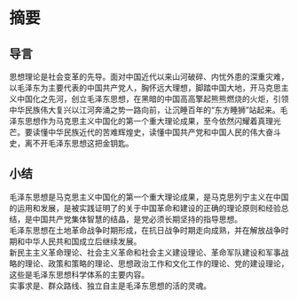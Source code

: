 # 摘要

## 导言

思想理论是社会变革的先导。面对中国近代以来山河破碎、内忧外患的深重灾难，以毛泽东为主要代表的中国共产党人，胸怀远大理想，脚踏中国大地，开马克思主义中国化之先河，创立毛泽东思想，在黑暗的中国高高擎起熊熊燃烧的火炬，引领中华民族伟大复兴以江河奔涌之势一路向前，让沉睡百年的“东方睡狮”站起来。毛泽东思想作为马克思主义中国化的第一个重大理论成果，至今依然闪耀着真理光芒。要读懂中华民族近代的苦难辉煌史，读懂中国共产党和中国人民的伟大奋斗史，离不开毛泽东思想这把金钥匙。  

## 小结

毛泽东思想是马克思主义中国化的第一个重大理论成果，是马克思列宁主义在中国的运用和发展，是被实践证明了的关于中国革命和建设的正确的理论原则和经验总结，是中国共产党集体智慧的结晶，是党必须长期坚持的指导思想。  
毛泽东思想在土地革命战争时期形成，在抗日战争时期走向成熟，并在解放战争时期和中华人民共和国成立后继续发展。  
新民主主义革命理论、社会主义革命和社会主义建设理论、革命军队建设和军事战略的理论、政策和策略的理论、思想政治工作和文化工作的理论、党的建设理论，这些是毛泽东思想科学体系的主要内容。  
实事求是、群众路线、独立自主是毛泽东思想的活的灵魂。  